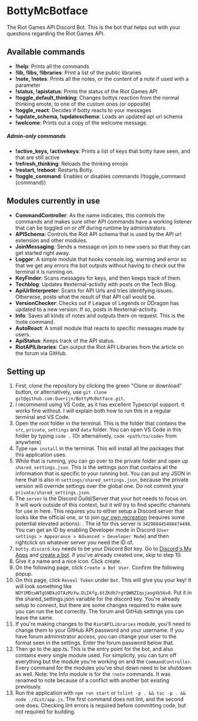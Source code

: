 # BottyMcBotface

The Riot Games API Discord Bot. This is the bot that helps out with your questions regarding the Riot Games API. 

## Available commands

- **!help**: Prints all the commands
- **!lib, !libs, !libraries**: Print a list of the public libraries
- **!note, !notes**: Prints all the notes, or the content of a note if used with a parameter
- **!status, !apistatus**: Prints the status of the Riot Games API
- **!toggle_default_thinking**: Changes bottys reaction from the normal thinking emote, to one of the custom ones (or opposite)
- **!toggle_react**: Decides if botty reacts to your messages
- **!update_schema, !updateschema**: Loads an updated api url schema
- **!welcome**: Prints out a copy of the welcome message.

##### Admin-only commands

- **!active_keys, !activekeys**: Prints a list of keys that botty have seen, and that are still active
- **!refresh_thinking**: Reloads the thinking emojis
- **!restart, !reboot**: Restarts Botty.
- **!toggle_command**: Enables or disables commands (!toggle_command {command})

## Modules currently in use

- **CommandController**: As the name indicates, this controls the commands and makes sure other API commands have a working listener that can be toggled on or off during runtime by administrators.
- **APISchema**: Controls the Riot API schema that is used by the API url extension and other modules.
- **JoinMessaging**: Sends a message on join to new users so that they can get started right away.
- **Logger**: A simple module that hooks console.log, warning and error so that we get any errors the bot outputs without having to check out the terminal it is running on.
- **KeyFinder**: Scans messages for keys, and then keeps track of them. 
- **Techblog**: Updates #external-activity with posts on the Tech Blog.
- **ApiUrlInterpreter**: Scans for API Urls and tries identifying issues. Otherwise, posts what the result of that API call would be.
- **VersionChecker**: Checks out if League of Legends or DDragon has updated to a new version. If so, posts in #external-activity.
- **Info**: Saves all kinds of notes and outputs them on request. This is the !note command.
- **AutoReact**: A small module that reacts to specific messages made by users.
- **ApiStatus**: Keeps track of the API status.
- **RiotAPILibraries**: Can output the Riot API Libraries from the article on the forum via GitHub.

## Setting up

1. First, clone the repository by clicking the green "Clone or download" button, or alternatively, use `git clone git@github.com:Querijn/BottyMcBotface.git`.
2. I recommend using VS Code, as it has excellent Typescript support. It works fine without. I will explain both how to run this in a regular terminal and VS Code. 
3. Open the root folder in the terminal. This is the folder that contains the `src`, `private`, `settings` and `data` folder. You can open VS Code in this folder by typing `code .` (Or alternatively, `code <path/to/code>` from anywhere)
4. Type `npm install` in the terminal. This will install all the packages that this application uses.
5. While that is running, you can go over to the private folder and open up `shared_settings.json`. This is the settings json that contains all the information that is specific to your running bot. You can put any JSON in here that is also in `settings/shared_settings.json`, because the private version will override settings over the global one. Do not commit your `private/shared_settings.json`.
6. The `server` is the Discord Guild/Server that your bot needs to focus on. It will work outside of this context, but it will try to find specific channels for use in here. This requires you to either setup a Discord server that looks like the official one, or to join [our own recreation](https://discord.gg/zTJYKkA) (requires some potential elevated actions): . The id for this server is `342988445498474498`. You can get an ID by enabling Developer mode in Discord (`User settings > Appearance > Advanced > Developer Mode`) and then rightclick on whatever server you need the ID of.
7. `botty.discord.key` needs to be your Discord Bot key. Go to [Discord's My Apps](https://discordapp.com/developers/applications/me) and [create a bot](https://discordapp.com/developers/applications/me/create). if you've already created one, skip to step 10.
8. Give it a name and a nice icon. Click create. 
9. On the following page, click `Create a Bot User`. Confirm the following popup.
10. On this page, click `Reveal Token` under `Bot`. This will give you your key! It will look something like `NDY1MDcwNTg5NDkzOTAzMzYw.DiIKfg.6tZKdh7rgYQWNZIqsjaogVb56v8`. Put it in the shared_settings.json variable for the discord key. You're already setup to connect, but there are some changes required to make sure you can run the bot correctly. The forum and GitHub settings you can leave the same. 
11. If you're making changes to the `RiotAPILibraries` module, you'll need to change them to your GitHub API password and your username. If you have forum administrator access, you can change your user to the format seen in the settings. Enter the forum password below that. 
12. Then go to the app.ts. This is the entry point for the bot, and also contains every single module used. For simplicity, you can turn off everything but the module you're working on and the `CommandController`. Every command for the modules you've shut down need to be shutdown as well. Note: the Info module is for the `!note` commands. It was renamed to note because of a conflict with another bot existing previously.
13. Run the application with `npm run start` or `tslint -p . && tsc -p . && node ./dist/app.js`. The first command does not lint, and the second one does. Checking lint errors is required before committing code, but not required for building.
